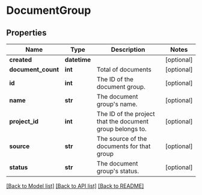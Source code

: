 # DocumentGroup

## Properties
Name | Type | Description | Notes
------------ | ------------- | ------------- | -------------
**created** | **datetime** |  | [optional] 
**document_count** | **int** | Total of documents | [optional] 
**id** | **int** | The ID of the document group. | [optional] 
**name** | **str** | The document group&#39;s name. | [optional] 
**project_id** | **int** | The ID of the project that the document group belongs to. | [optional] 
**source** | **str** | The source of the documents for that group | [optional] 
**status** | **str** | The document group&#39;s status. | [optional] 

[[Back to Model list]](../README.md#documentation-for-models) [[Back to API list]](../README.md#documentation-for-api-endpoints) [[Back to README]](../README.md)


